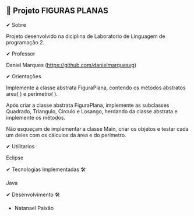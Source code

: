 ## 📍 Projeto FIGURAS PLANAS

✔ Sobre

Projeto desenvolvido na diciplina de Laboratorio de Linguagem de programação 2.

✔ Professor

Daniel Marques (https://github.com/danielmarquesvg) 

✔  Orientações 

Implemente a classe abstrata FiguraPlana, contendo os métodos abstratos area( ) e perimetro( ).

Após criar a classe abstrata FiguraPlana, implemente as subclasses Quadrado, Triangulo, Circulo e Losango, herdando da classe abstrata e implemente os métodos.

Não esqueçam de implementar a classe Main, criar os objetos e testar cada um deles com os cálculos da área e do perímetro.


✔ Utilitarios

Eclipse

✔ Tecnologias Implementadas 🛠

Java

✔ Desenvolvimento 🛠

* Natanael Paixão
